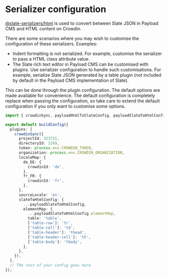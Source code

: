 # Serializer configuration

[@slate-serializers/html](https://www.npmjs.com/package/@slate-serializers/html) is used to convert between Slate JSON in Payload CMS and HTML content on Crowdin.

There are some scenarios where you may wish to customise the configuration of these serializers. Examples:

- Indent formatting is not serialized. For example, customise the serializer to pass a HTML class attribute value.
- The Slate rich text editor in Payload CMS can be customised with plugins. Use serializer configuration to handle such customisations. For example, serialize Slate JSON generated by a table plugin (not included by default in the Payload CMS implementation of Slate).

This can be done through the plugin configuration. The default options are made available for convenience. The default configuration is completely replace when passing the configuration, so take care to extend the default configuration if you only want to customise some options.

```ts
import { crowdinSync, payloadHtmlToSlateConfig, payloadSlateToHtmlConfig } from 'payload-crowdin-sync';

export default buildConfig({
  plugins: [
    crowdinSync({
      projectId: 323731,
      directoryId: 1169,
      token: process.env.CROWDIN_TOKEN,
      organization: process.env.CROWDIN_ORGANIZATION,
      localeMap: {
        de_DE: {
          crowdinId: 'de',
        },
        fr_FR: {
          crowdinId: 'fr',
        },
      },
      sourceLocale: 'en',
      slateToHtmlConfig: {
        ...payloadSlateToHtmlConfig,
        elementMap: {
          ...payloadSlateToHtmlConfig.elementMap,
          table: 'table',
          ['table-row']: 'tr',
          ['table-cell']: 'td',
          ['table-header']: 'thead',
          ['table-header-cell']: 'th',
          ['table-body']: 'tbody',
        },
      },
    }),
  ],
  // The rest of your config goes here
});
```
